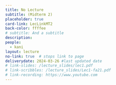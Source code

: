 ```yaml
---
title: No Lecture
subtitle: (Midterm 2) 
placeholder: true
card-link: LecLinkMT2
back-color: ffffee
# subtitle: And a subtitle
description:   
people:
  - kani
layout: lecture
no-link: true  # stops link to page 
deliverydate: 2024-03-26 #last updated date
# link-slides: /lecture_slides/lec1.pdf
# link-scribbles: /lecture_slides/Lec1-fa21.pdf
# link-recording: https://www.youtube.com
---
```


